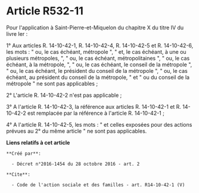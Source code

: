 # Article R532-11

Pour l'application à Saint-Pierre-et-Miquelon du chapitre X du titre IV du livre Ier : 

1° Aux articles R. 14-10-42-1, R. 14-10-42-4, R. 14-10-42-5 et R. 14-10-42-6, les mots : " ou, le cas échéant, métropole ", "
et, le cas échéant, à une ou plusieurs métropoles, ", " ou, le cas échéant, métropolitaines ", " ou, le cas échéant, à la
métropole, ", " ou, le cas échéant, le conseil de la métropole ", " ou, le cas échéant, le président du conseil de la
métropole ", " ou, le cas échéant, au président du conseil de la métropole, " et " ou du conseil de la métropole " ne sont
pas applicables ; 

2° L'article R. 14-10-42-2 n'est pas applicable ; 

3° A l'article R. 14-10-42-3, la référence aux articles R. 14-10-42-1 et R. 14-10-42-2 est remplacée par la référence à
l'article R. 14-10-42-1 ; 

4° A l'article R. 14-10-42-5, les mots : " et celles exposées pour des actions prévues au 2° du même article " ne sont pas
applicables.

**Liens relatifs à cet article**

	**Créé par**:

	  - Décret n°2016-1454 du 28 octobre 2016 - art. 2

	**Cite**:

	  - Code de l'action sociale et des familles - art. R14-10-42-1 (V)
